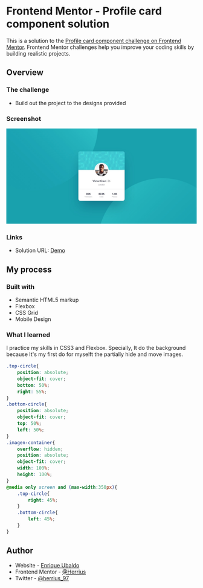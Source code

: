 # Frontend Mentor - Profile card component solution

This is a solution to the [Profile card component challenge on Frontend Mentor](https://www.frontendmentor.io/challenges/profile-card-component-cfArpWshJ). Frontend Mentor challenges help you improve your coding skills by building realistic projects. 


## Overview

### The challenge

- Build out the project to the designs provided

### Screenshot

![Github](design/desktop-design.jpg)


### Links

- Solution URL: [Demo](https://herrius.github.io/Frontend-Mentor-Profile-card-component/)

## My process

### Built with

- Semantic HTML5 markup 
- Flexbox
- CSS Grid
- Mobile Design


### What I learned

I practice my skills in CSS3 and Flexbox. Specially, It do the background because It's my first do for myselft the partially hide and move images.

```css
.top-circle{
    position: absolute;
    object-fit: cover;
    bottom: 50%;
    right: 55%;
}
.bottom-circle{
    position: absolute;
    object-fit: cover;
    top: 50%;
    left: 50%;
}
.imagen-container{
    overflow: hidden;
    position: absolute;
    object-fit: cover;
    width: 100%;
    height: 100%;
}
@media only screen and (max-width:350px){
    .top-circle{
        right: 45%;
    }
    .bottom-circle{
        left: 45%;
    }
}
```

## Author

- Website - [Enrique Ubaldo](https://herrius.github.io/PortafolioWeb/)
- Frontend Mentor - [@Herrius](https://www.frontendmentor.io/profile/Herrius)
- Twitter - [@herrius_97](https://www.twitter.com/yourusername)

